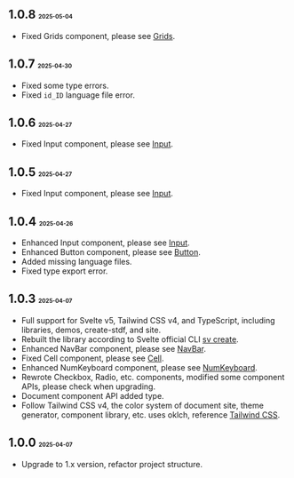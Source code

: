 ## 1.0.8 <font size=1>2025-05-04</font>

- Fixed Grids component, please see [Grids](https://stdf.design/components?nav=grids&tab=4).

## 1.0.7 <font size=1>2025-04-30</font>

- Fixed some type errors.
- Fixed `id_ID` language file error.

## 1.0.6 <font size=1>2025-04-27</font>

- Fixed Input component, please see [Input](https://stdf.design/components?nav=input&tab=4).

## 1.0.5 <font size=1>2025-04-27</font>

- Fixed Input component, please see [Input](https://stdf.design/components?nav=input&tab=4).

## 1.0.4 <font size=1>2025-04-26</font>

- Enhanced Input component, please see [Input](https://stdf.design/components?nav=input&tab=4).
- Enhanced Button component, please see [Button](https://stdf.design/components?nav=button&tab=4).
- Added missing language files.
- Fixed type export error.

## 1.0.3 <font size=1>2025-04-07</font>

- Full support for Svelte v5, Tailwind CSS v4, and TypeScript, including libraries, demos, create-stdf, and site.
- Rebuilt the library according to Svelte official CLI [sv create](https://svelte.dev/docs/cli/sv-create).
- Enhanced NavBar component, please see [NavBar](https://stdf.design/components?nav=navBar&tab=4).
- Fixed Cell component, please see [Cell](https://stdf.design/components?nav=cell&tab=4).
- Enhanced NumKeyboard component, please see [NumKeyboard](https://stdf.design/components?nav=numKeyboard&tab=4).
- Rewrote Checkbox, Radio, etc. components, modified some component APIs, please check when upgrading.
- Document component API added type.
- Follow Tailwind CSS v4, the color system of document site, theme generator, component library, etc. uses oklch, reference [Tailwind CSS](https://tailwindcss.com/docs/colors).

## 1.0.0 <font size=1>2025-04-07</font>

- Upgrade to 1.x version, refactor project structure.

